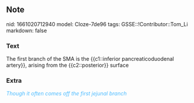 ## Note
nid: 1661020712940
model: Cloze-7de96
tags: GSSE::!Contributor::Tom_Li
markdown: false

### Text
<div>
  The first branch of the SMA is the {{c1::inferior
  pancreaticoduodenal artery}}, arising from the {{c2::posterior}}
  surface
</div>

### Extra
<i><font color="#4FBCFF">Though it often comes off the first
jejunal branch</font></i>

